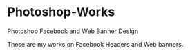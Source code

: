 # Photoshop-Works
Photoshop Facebook and Web Banner Design

These are my works on Facebook Headers and Web banners.
